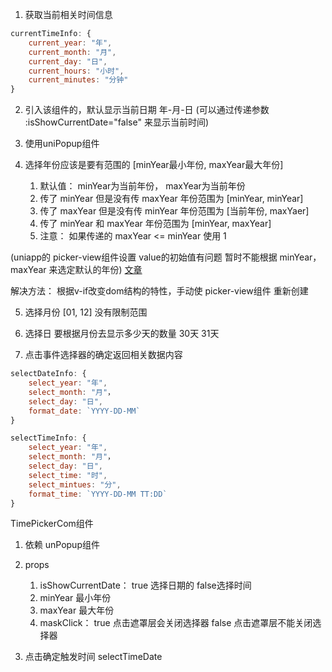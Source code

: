 1. 获取当前相关时间信息

```javascript
currentTimeInfo: {
	current_year: "年",
	current_month: "月",
	current_day: "日",
	current_hours: "小时",
	current_minutes: "分钟"
}
```

2. 引入该组件的，默认显示当前日期 年-月-日 (可以通过传递参数 :isShowCurrentDate="false" 来显示当前时间)

3. 使用uniPopup组件

4. 选择年份应该是要有范围的 [minYear最小年份, maxYear最大年份]                  
	1. 默认值： minYear为当前年份， maxYear为当前年份
	2. 传了 minYear 但是没有传 maxYear  年份范围为 [minYear, minYear]
	3. 传了 maxYear 但是没有传 minYear  年份范围为 [当前年份, maxYaer]
	4. 传了 minYear 和 maxYear 年份范围为 [minYear, maxYear]
	5. 注意： 如果传递的 maxYear <= minYear 使用 1

(uniapp的 picker-view组件设置 value的初始值有问题 暂时不能根据 minYear， maxYear 来选定默认的年份) [文章](https://www.cnblogs.com/ishoulgodo/p/13669685.html)

解决方法： 根据v-if改变dom结构的特性，手动使 picker-view组件 重新创建

5. 选择月份 [01, 12] 没有限制范围

6. 选择日 要根据月份去显示多少天的数量 30天 31天

7. 点击事件选择器的确定返回相关数据内容

```javascript
selectDateInfo: {
	select_year: "年",
	select_month: "月"，
	select_day: "日",
	format_date: `YYYY-DD-MM` 
}
```

```javascript
selectTimeInfo: {
	select_year: "年",
	select_month: "月"，
	select_day: "日",
	select_time: "时",
	select_mintues: "分",
	format_time: `YYYY-DD-MM TT:DD` 
}
```

TimePickerCom组件

1. 依赖 unPopup组件

2. props
	1. isShowCurrentDate： true 选择日期的 false选择时间
	2. minYear 最小年份
	3. maxYear 最大年份
	4. maskClick： true 点击遮罩层会关闭选择器  false 点击遮罩层不能关闭选择器

3. 点击确定触发时间  selectTimeDate



